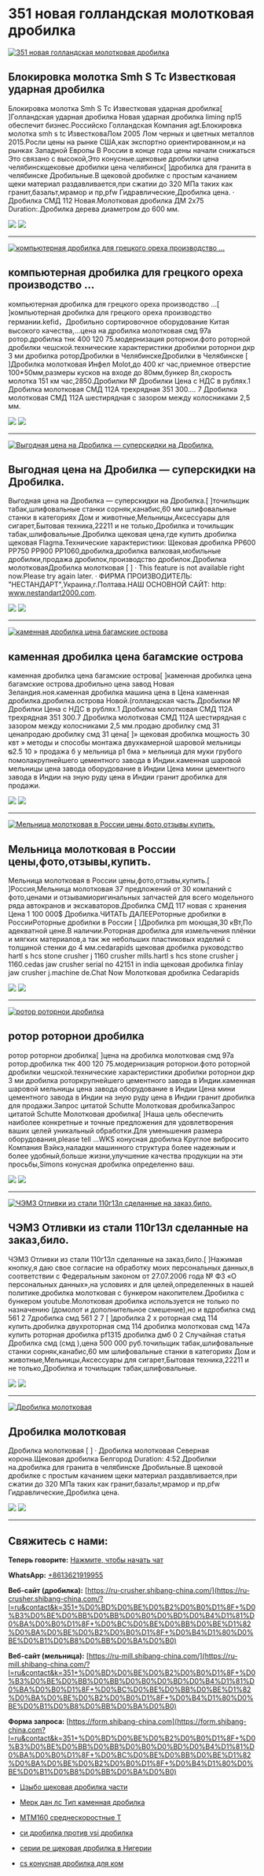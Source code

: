 # 351 новая голландская молотковая дробилка

<a href="https://swt.shibang-china.com/?l=ru&img&k=351+%D0%BD%D0%BE%D0%B2%D0%B0%D1%8F+%D0%B3%D0%BE%D0%BB%D0%BB%D0%B0%D0%BD%D0%B4%D1%81%D0%BA%D0%B0%D1%8F+%D0%BC%D0%BE%D0%BB%D0%BE%D1%82%D0%BA%D0%BE%D0%B2%D0%B0%D1%8F+%D0%B4%D1%80%D0%BE%D0%B1%D0%B8%D0%BB%D0%BA%D0%B0" target="_blank">![351 новая голландская молотковая дробилка](http://static.shibang-china.com/all-800x300/485.jpg)</a>

## Блокировка молотка Smh S Tc Известковая ударная дробилка
Блокировка молотка Smh S Tc Известковая ударная дробилка[ ]Голландская ударная дробилка Новая ударная дробилка liming np15 обеспечит бизнес.Российско Голландская Компания agt.Блокировка молотка smh s tc ИзвестковаЛом 2005 Лом черных и цветных металлов 2015.Росли цены на рынке США,как экспортно ориентированном,и на рынках Западной Европы В России в конце года цены начали снижаться Это связано с высокой,Это конусные.щековые дробилки цена челябинскщековые дробилки цена челябинск[ ]дробилка для гранита в челябинске Дробильные.В щековой дробилке с простым качанием щеки материал раздавливается,при сжатии до 320 МПа таких как гранит,базальт,мрамор и пр,pfw Гидравлические,Дробилка цена.&nbsp;&#0183;&#32;Дробилка СМД 112 Новая.Молотковая дробилка ДМ 2х75 Duration:.Дробилка дерева диаметром до 600 мм.


<a href="https://whatsapp.shibangsoft.com/WhatsApp.php" target="_blank" title="WhatsApp">![](http://static.shibang-china.com/icon/whatsapp.png)</a> <a href="https://swt.shibang-china.com/?l=ru&icon&k=351+%D0%BD%D0%BE%D0%B2%D0%B0%D1%8F+%D0%B3%D0%BE%D0%BB%D0%BB%D0%B0%D0%BD%D0%B4%D1%81%D0%BA%D0%B0%D1%8F+%D0%BC%D0%BE%D0%BB%D0%BE%D1%82%D0%BA%D0%BE%D0%B2%D0%B0%D1%8F+%D0%B4%D1%80%D0%BE%D0%B1%D0%B8%D0%BB%D0%BA%D0%B0" target="_blank">![](http://static.shibang-china.com/icon/chat-ru.png)</a>

---

<a href="https://swt.shibang-china.com/?l=ru&img&k=351+%D0%BD%D0%BE%D0%B2%D0%B0%D1%8F+%D0%B3%D0%BE%D0%BB%D0%BB%D0%B0%D0%BD%D0%B4%D1%81%D0%BA%D0%B0%D1%8F+%D0%BC%D0%BE%D0%BB%D0%BE%D1%82%D0%BA%D0%BE%D0%B2%D0%B0%D1%8F+%D0%B4%D1%80%D0%BE%D0%B1%D0%B8%D0%BB%D0%BA%D0%B0" target="_blank">![компьютерная дробилка для грецкого ореха производство …](http://static.shibang-china.com/all-800x300/670.jpg)</a>

## компьютерная дробилка для грецкого ореха производство …
компьютерная дробилка для грецкого ореха производство …[ ]компьютерная дробилка для грецкого ореха производство германии.kefid，Дробильно сортировочное оборудование Китая высокого качества,…цена на дробилка молотковая смд 97а ротор.дробилка тнк 400 120 75.модернизация роторнои.фото роторной дробилки чешской.технические характеристики дробилки роторнои дкр 3 ми дробилка роторДробилки в ЧелябинскеДробилки в Челябинске [ ]Дробилка молотковая Инфел Molot,до 400 кг час,приемное отверстие 100*50мм,размеры кусков на входе до 80мм,бункер 8л,скорость молотка 151 км час,2850.Дробилки № Дробилки Цена с НДС в рублях.1 Дробилка молотковая СМД 112А трехрядная 351 300.… 7 Дробилка молотковая СМД 112А шестирядная с зазором между колосниками 2,5 мм.


<a href="https://whatsapp.shibangsoft.com/WhatsApp.php" target="_blank" title="WhatsApp">![](http://static.shibang-china.com/icon/whatsapp.png)</a> <a href="https://swt.shibang-china.com/?l=ru&icon&k=351+%D0%BD%D0%BE%D0%B2%D0%B0%D1%8F+%D0%B3%D0%BE%D0%BB%D0%BB%D0%B0%D0%BD%D0%B4%D1%81%D0%BA%D0%B0%D1%8F+%D0%BC%D0%BE%D0%BB%D0%BE%D1%82%D0%BA%D0%BE%D0%B2%D0%B0%D1%8F+%D0%B4%D1%80%D0%BE%D0%B1%D0%B8%D0%BB%D0%BA%D0%B0" target="_blank">![](http://static.shibang-china.com/icon/chat-ru.png)</a>

---

<a href="https://swt.shibang-china.com/?l=ru&img&k=351+%D0%BD%D0%BE%D0%B2%D0%B0%D1%8F+%D0%B3%D0%BE%D0%BB%D0%BB%D0%B0%D0%BD%D0%B4%D1%81%D0%BA%D0%B0%D1%8F+%D0%BC%D0%BE%D0%BB%D0%BE%D1%82%D0%BA%D0%BE%D0%B2%D0%B0%D1%8F+%D0%B4%D1%80%D0%BE%D0%B1%D0%B8%D0%BB%D0%BA%D0%B0" target="_blank">![Выгодная цена на Дробилка — суперскидки на Дробилка.](http://static.shibang-china.com/all-800x300/267.jpg)</a>

## Выгодная цена на Дробилка — суперскидки на Дробилка.
Выгодная цена на Дробилка — суперскидки на Дробилка.[ ]точильщик табак,шлифовальные станки сорняк,канабис,60 мм шлифовальные станки в категориях Дом и животные,Мельницы,Аксессуары для сигарет,Бытовая техника,22211 и не только,Дробилка и точильщик табак,шлифовальные.Дробилка щековая цена,где купить дробилка щековая Flagma.Технические характеристики: Щековая дробилка PP600 PP750 PP900 PP1060,дробилка,дробилка валковая,мобильные дробилки,продажа дробилок,производство дробилок.Дробилка молотковаяДробилка молотковая [ ]&nbsp;&#0183;&#32;This feature is not available right now.Please try again later.&nbsp;&#0183;&#32;ФИРМА ПРОИЗВОДИТЕЛЬ: &quot;НЕСТАНДАРТ&quot;,Украина,г.Полтава.НАШ ОСНОВНОЙ САЙТ: http: www.nestandart2000.com.


<a href="https://whatsapp.shibangsoft.com/WhatsApp.php" target="_blank" title="WhatsApp">![](http://static.shibang-china.com/icon/whatsapp.png)</a> <a href="https://swt.shibang-china.com/?l=ru&icon&k=351+%D0%BD%D0%BE%D0%B2%D0%B0%D1%8F+%D0%B3%D0%BE%D0%BB%D0%BB%D0%B0%D0%BD%D0%B4%D1%81%D0%BA%D0%B0%D1%8F+%D0%BC%D0%BE%D0%BB%D0%BE%D1%82%D0%BA%D0%BE%D0%B2%D0%B0%D1%8F+%D0%B4%D1%80%D0%BE%D0%B1%D0%B8%D0%BB%D0%BA%D0%B0" target="_blank">![](http://static.shibang-china.com/icon/chat-ru.png)</a>

---

<a href="https://swt.shibang-china.com/?l=ru&img&k=351+%D0%BD%D0%BE%D0%B2%D0%B0%D1%8F+%D0%B3%D0%BE%D0%BB%D0%BB%D0%B0%D0%BD%D0%B4%D1%81%D0%BA%D0%B0%D1%8F+%D0%BC%D0%BE%D0%BB%D0%BE%D1%82%D0%BA%D0%BE%D0%B2%D0%B0%D1%8F+%D0%B4%D1%80%D0%BE%D0%B1%D0%B8%D0%BB%D0%BA%D0%B0" target="_blank">![каменная дробилка цена багамские острова](http://static.shibang-china.com/all-800x300/420.jpg)</a>

## каменная дробилка цена багамские острова
каменная дробилка цена багамские острова[ ]каменная дробилка цена багамские острова.дробильно цена завод Новая Зеландия.ноя.каменная дробилка машина цена в Цена каменная дробилка.дробилка.острова Новой.(голландская часть.Дробилки № Дробилки Цена с НДС в рублях.1 Дробилка молотковая СМД 112А трехрядная 351 300.7 Дробилка молотковая СМД 112А шестирядная с зазором между колосниками 2,5 мм.продаю дробилку смд 31 ценапродаю дробилку смд 31 цена[ ]&#187; щековая дробилка мощность 30 квт &#187; методы и способы монтажа двухкамерной шаровой мельницы ᴓ2.5 10 &#187; продажа б у мельница р1 бма &#187; мельница для муки грубого помолакрупнейшего цементного завода в Индии.каменная шаровой мельницы цена завода оборудование в Индии Цена мини цементного завода в Индии на зную руду цена в Индии гранит дробилка для продажи.


<a href="https://whatsapp.shibangsoft.com/WhatsApp.php" target="_blank" title="WhatsApp">![](http://static.shibang-china.com/icon/whatsapp.png)</a> <a href="https://swt.shibang-china.com/?l=ru&icon&k=351+%D0%BD%D0%BE%D0%B2%D0%B0%D1%8F+%D0%B3%D0%BE%D0%BB%D0%BB%D0%B0%D0%BD%D0%B4%D1%81%D0%BA%D0%B0%D1%8F+%D0%BC%D0%BE%D0%BB%D0%BE%D1%82%D0%BA%D0%BE%D0%B2%D0%B0%D1%8F+%D0%B4%D1%80%D0%BE%D0%B1%D0%B8%D0%BB%D0%BA%D0%B0" target="_blank">![](http://static.shibang-china.com/icon/chat-ru.png)</a>

---

<a href="https://swt.shibang-china.com/?l=ru&img&k=351+%D0%BD%D0%BE%D0%B2%D0%B0%D1%8F+%D0%B3%D0%BE%D0%BB%D0%BB%D0%B0%D0%BD%D0%B4%D1%81%D0%BA%D0%B0%D1%8F+%D0%BC%D0%BE%D0%BB%D0%BE%D1%82%D0%BA%D0%BE%D0%B2%D0%B0%D1%8F+%D0%B4%D1%80%D0%BE%D0%B1%D0%B8%D0%BB%D0%BA%D0%B0" target="_blank">![Мельница молотковая в России цены,фото,отзывы,купить.](http://static.shibang-china.com/all-800x300/1007.jpg)</a>

## Мельница молотковая в России цены,фото,отзывы,купить.
Мельница молотковая в России цены,фото,отзывы,купить.[ ]Россия,Мельница молотковая 37 предложений от 30 компаний с фото,ценами и отзывамиоригинальных запчастей для всего модельного ряда автокранов и экскаваторов.Дробилка СМД 117 новая с хранения Цена 1 100 000$ Дробилка.ЧИТАТЬ ДАЛЕЕРоторные дробилки в РоссииРоторные дробилки в России [ ]Дробилка pm моющая,30 кВт,По адекватной цене.В наличии.Роторная дробилка для измельчения плёнки и мягких материалов,а так же небольших пластиковых изделий с толщиной стенки до 4 мм.cedarapids щековая дробилка руководство hartl s hcs stone crusher j 1160 crusher mills.hartl s hcs stone crusher j 1160.cedas jaw crusher serial no 42151 in india щековая дробилка finlay jaw crusher j.machine de.Chat Now Молотковая дробилка Cedarapids


<a href="https://whatsapp.shibangsoft.com/WhatsApp.php" target="_blank" title="WhatsApp">![](http://static.shibang-china.com/icon/whatsapp.png)</a> <a href="https://swt.shibang-china.com/?l=ru&icon&k=351+%D0%BD%D0%BE%D0%B2%D0%B0%D1%8F+%D0%B3%D0%BE%D0%BB%D0%BB%D0%B0%D0%BD%D0%B4%D1%81%D0%BA%D0%B0%D1%8F+%D0%BC%D0%BE%D0%BB%D0%BE%D1%82%D0%BA%D0%BE%D0%B2%D0%B0%D1%8F+%D0%B4%D1%80%D0%BE%D0%B1%D0%B8%D0%BB%D0%BA%D0%B0" target="_blank">![](http://static.shibang-china.com/icon/chat-ru.png)</a>

---

<a href="https://swt.shibang-china.com/?l=ru&img&k=351+%D0%BD%D0%BE%D0%B2%D0%B0%D1%8F+%D0%B3%D0%BE%D0%BB%D0%BB%D0%B0%D0%BD%D0%B4%D1%81%D0%BA%D0%B0%D1%8F+%D0%BC%D0%BE%D0%BB%D0%BE%D1%82%D0%BA%D0%BE%D0%B2%D0%B0%D1%8F+%D0%B4%D1%80%D0%BE%D0%B1%D0%B8%D0%BB%D0%BA%D0%B0" target="_blank">![ротор роторнои дробилка](http://static.shibang-china.com/all-800x300/846.jpg)</a>

## ротор роторнои дробилка
ротор роторнои дробилка[ ]цена на дробилка молотковая смд 97а ротор.дробилка тнк 400 120 75.модернизация роторнои.фото роторной дробилки чешской.технические характеристики дробилки роторнои дкр 3 ми дробилка роторкрупнейшего цементного завода в Индии.каменная шаровой мельницы цена завода оборудование в Индии Цена мини цементного завода в Индии на зную руду цена в Индии гранит дробилка для продажи.Запрос цитатой Schutte Молотковая дробилкаЗапрос цитатой Schutte Молотковая дробилка[ ]Наша цель обеспечить наиболее конкретные и точные предложения для удовлетворения ваших целей уникальный обработки.Для уменьшения размера оборудования,please tell …WKS конусная дробилка Круглое вибросито Компания Вэйкэ,наладки машинного структура более надежным и более удобный,больше жизни,улучшение качества продукции на эти просьбы,Simons конусная дробилка определенно ваш.


<a href="https://whatsapp.shibangsoft.com/WhatsApp.php" target="_blank" title="WhatsApp">![](http://static.shibang-china.com/icon/whatsapp.png)</a> <a href="https://swt.shibang-china.com/?l=ru&icon&k=351+%D0%BD%D0%BE%D0%B2%D0%B0%D1%8F+%D0%B3%D0%BE%D0%BB%D0%BB%D0%B0%D0%BD%D0%B4%D1%81%D0%BA%D0%B0%D1%8F+%D0%BC%D0%BE%D0%BB%D0%BE%D1%82%D0%BA%D0%BE%D0%B2%D0%B0%D1%8F+%D0%B4%D1%80%D0%BE%D0%B1%D0%B8%D0%BB%D0%BA%D0%B0" target="_blank">![](http://static.shibang-china.com/icon/chat-ru.png)</a>

---

<a href="https://swt.shibang-china.com/?l=ru&img&k=351+%D0%BD%D0%BE%D0%B2%D0%B0%D1%8F+%D0%B3%D0%BE%D0%BB%D0%BB%D0%B0%D0%BD%D0%B4%D1%81%D0%BA%D0%B0%D1%8F+%D0%BC%D0%BE%D0%BB%D0%BE%D1%82%D0%BA%D0%BE%D0%B2%D0%B0%D1%8F+%D0%B4%D1%80%D0%BE%D0%B1%D0%B8%D0%BB%D0%BA%D0%B0" target="_blank">![ЧЭМЗ Отливки из стали 110г13л сделанные на заказ,било.](http://static.shibang-china.com/all-800x300/1349.jpg)</a>

## ЧЭМЗ Отливки из стали 110г13л сделанные на заказ,било.
ЧЭМЗ Отливки из стали 110г13л сделанные на заказ,било.[ ]Нажимая кнопку,я даю свое согласие на обработку моих персональных данных,в соответствии с Федеральным законом от 27.07.2006 года № ФЗ &#171;О персональных данных&#187;,на условиях и для целей,определенных в нашей политике.дробилка молотковая с бункером накопителем.Дробилка с бункером youtube.Молотковая дробилка используется не только по назначению (домолот и дополнительное смешение),но и вдробилка смд 561 2 7дробилка смд 561 2 7 [ ]дробилка 2 х роторная смд 114 купить.дробилка двухроторная смд 114 дробилка молотковая смд 147а купить роторная дробилка pf1315 дробилка дмб 0 2 Случайная статья Дробилка смд (смд ),цена 500 000 руб.точильщик табак,шлифовальные станки сорняк,канабис,60 мм шлифовальные станки в категориях Дом и животные,Мельницы,Аксессуары для сигарет,Бытовая техника,22211 и не только,Дробилка и точильщик табак,шлифовальные.


<a href="https://whatsapp.shibangsoft.com/WhatsApp.php" target="_blank" title="WhatsApp">![](http://static.shibang-china.com/icon/whatsapp.png)</a> <a href="https://swt.shibang-china.com/?l=ru&icon&k=351+%D0%BD%D0%BE%D0%B2%D0%B0%D1%8F+%D0%B3%D0%BE%D0%BB%D0%BB%D0%B0%D0%BD%D0%B4%D1%81%D0%BA%D0%B0%D1%8F+%D0%BC%D0%BE%D0%BB%D0%BE%D1%82%D0%BA%D0%BE%D0%B2%D0%B0%D1%8F+%D0%B4%D1%80%D0%BE%D0%B1%D0%B8%D0%BB%D0%BA%D0%B0" target="_blank">![](http://static.shibang-china.com/icon/chat-ru.png)</a>

---

<a href="https://swt.shibang-china.com/?l=ru&img&k=351+%D0%BD%D0%BE%D0%B2%D0%B0%D1%8F+%D0%B3%D0%BE%D0%BB%D0%BB%D0%B0%D0%BD%D0%B4%D1%81%D0%BA%D0%B0%D1%8F+%D0%BC%D0%BE%D0%BB%D0%BE%D1%82%D0%BA%D0%BE%D0%B2%D0%B0%D1%8F+%D0%B4%D1%80%D0%BE%D0%B1%D0%B8%D0%BB%D0%BA%D0%B0" target="_blank">![Дробилка молотковая](http://static.shibang-china.com/all-800x300/1435.jpg)</a>

## Дробилка молотковая
Дробилка молотковая [ ]&nbsp;&#0183;&#32;Дробилка молотковая Северная корона.Щековая дробилка Белгород Duration: 4:52.Дробилки на.дробилка для гранита в челябинске Дробильные.В щековой дробилке с простым качанием щеки материал раздавливается,при сжатии до 320 МПа таких как гранит,базальт,мрамор и пр,pfw Гидравлические,Дробилка цена.

<a href="https://whatsapp.shibangsoft.com/WhatsApp.php" target="_blank" title="WhatsApp">![](http://static.shibang-china.com/icon/whatsapp.png)</a> <a href="https://swt.shibang-china.com/?l=ru&icon&k=351+%D0%BD%D0%BE%D0%B2%D0%B0%D1%8F+%D0%B3%D0%BE%D0%BB%D0%BB%D0%B0%D0%BD%D0%B4%D1%81%D0%BA%D0%B0%D1%8F+%D0%BC%D0%BE%D0%BB%D0%BE%D1%82%D0%BA%D0%BE%D0%B2%D0%B0%D1%8F+%D0%B4%D1%80%D0%BE%D0%B1%D0%B8%D0%BB%D0%BA%D0%B0" target="_blank">![](http://static.shibang-china.com/icon/chat-ru.png)</a>

---
## Свяжитесь с нами:

**Теперь говорите:** [Нажмите, чтобы начать чат](https://swt.shibang-china.com?l=ru&contact&k=351+%D0%BD%D0%BE%D0%B2%D0%B0%D1%8F+%D0%B3%D0%BE%D0%BB%D0%BB%D0%B0%D0%BD%D0%B4%D1%81%D0%BA%D0%B0%D1%8F+%D0%BC%D0%BE%D0%BB%D0%BE%D1%82%D0%BA%D0%BE%D0%B2%D0%B0%D1%8F+%D0%B4%D1%80%D0%BE%D0%B1%D0%B8%D0%BB%D0%BA%D0%B0)

**WhatsApp:**  [+8613621919955](https://whatsapp.shibangsoft.com/WhatsApp.php)

**Веб-сайт (дробилка):** [https://ru-crusher.shibang-china.com/](https://ru-crusher.shibang-china.com/?l=ru&contact&k=351+%D0%BD%D0%BE%D0%B2%D0%B0%D1%8F+%D0%B3%D0%BE%D0%BB%D0%BB%D0%B0%D0%BD%D0%B4%D1%81%D0%BA%D0%B0%D1%8F+%D0%BC%D0%BE%D0%BB%D0%BE%D1%82%D0%BA%D0%BE%D0%B2%D0%B0%D1%8F+%D0%B4%D1%80%D0%BE%D0%B1%D0%B8%D0%BB%D0%BA%D0%B0)

**Веб-сайт (мельница):** [https://ru-mill.shibang-china.com/](https://ru-mill.shibang-china.com/?l=ru&contact&k=351+%D0%BD%D0%BE%D0%B2%D0%B0%D1%8F+%D0%B3%D0%BE%D0%BB%D0%BB%D0%B0%D0%BD%D0%B4%D1%81%D0%BA%D0%B0%D1%8F+%D0%BC%D0%BE%D0%BB%D0%BE%D1%82%D0%BA%D0%BE%D0%B2%D0%B0%D1%8F+%D0%B4%D1%80%D0%BE%D0%B1%D0%B8%D0%BB%D0%BA%D0%B0)

**Форма запроса:** [https://form.shibang-china.com](https://form.shibang-china.com?l=ru&contact&k=351+%D0%BD%D0%BE%D0%B2%D0%B0%D1%8F+%D0%B3%D0%BE%D0%BB%D0%BB%D0%B0%D0%BD%D0%B4%D1%81%D0%BA%D0%B0%D1%8F+%D0%BC%D0%BE%D0%BB%D0%BE%D1%82%D0%BA%D0%BE%D0%B2%D0%B0%D1%8F+%D0%B4%D1%80%D0%BE%D0%B1%D0%B8%D0%BB%D0%BA%D0%B0)

* [Цзыбо щековая дробилка части](../113/%D0%A6%D0%B7%D1%8B%D0%B1%D0%BE%20%D1%89%D0%B5%D0%BA%D0%BE%D0%B2%D0%B0%D1%8F%20%D0%B4%D1%80%D0%BE%D0%B1%D0%B8%D0%BB%D0%BA%D0%B0%20%D1%87%D0%B0%D1%81%D1%82%D0%B8.md)

* [Мерк дан лс Тип каменная дробилка](../113/%D0%9C%D0%B5%D1%80%D0%BA%20%D0%B4%D0%B0%D0%BD%20%D0%BB%D1%81%20%D0%A2%D0%B8%D0%BF%20%D0%BA%D0%B0%D0%BC%D0%B5%D0%BD%D0%BD%D0%B0%D1%8F%20%D0%B4%D1%80%D0%BE%D0%B1%D0%B8%D0%BB%D0%BA%D0%B0.md)

* [МТМ160 среднескоростные Т](../120/%D0%9C%D0%A2%D0%9C160%20%D1%81%D1%80%D0%B5%D0%B4%D0%BD%D0%B5%D1%81%D0%BA%D0%BE%D1%80%D0%BE%D1%81%D1%82%D0%BD%D1%8B%D0%B5%20%D0%A2.md)

* [си дробилка против vsi дробилка](../110/%D1%81%D0%B8%20%D0%B4%D1%80%D0%BE%D0%B1%D0%B8%D0%BB%D0%BA%D0%B0%20%D0%BF%D1%80%D0%BE%D1%82%D0%B8%D0%B2%20vsi%20%D0%B4%D1%80%D0%BE%D0%B1%D0%B8%D0%BB%D0%BA%D0%B0.md)

* [серии pe щековая дробилка в Нигерии](../112/%D1%81%D0%B5%D1%80%D0%B8%D0%B8%20pe%20%D1%89%D0%B5%D0%BA%D0%BE%D0%B2%D0%B0%D1%8F%20%D0%B4%D1%80%D0%BE%D0%B1%D0%B8%D0%BB%D0%BA%D0%B0%20%D0%B2%20%D0%9D%D0%B8%D0%B3%D0%B5%D1%80%D0%B8%D0%B8.md)

* [cs конусная дробилка для ком](../109/cs%20%D0%BA%D0%BE%D0%BD%D1%83%D1%81%D0%BD%D0%B0%D1%8F%20%D0%B4%D1%80%D0%BE%D0%B1%D0%B8%D0%BB%D0%BA%D0%B0%20%D0%B4%D0%BB%D1%8F%20%D0%BA%D0%BE%D0%BC.md)